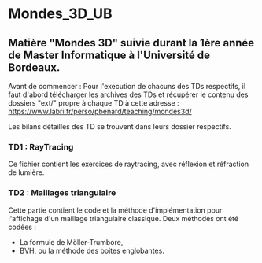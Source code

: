 # Mondes_3D_UB

## Matière "Mondes 3D" suivie durant la 1ère année de Master Informatique à l'Université de Bordeaux.

Avant de commencer : Pour l'execution de chacuns des TDs respectifs, il faut d'abord télécharger les archives des TDs et récupérer le contenu des dossiers "ext/" propre à chaque TD à cette adresse : https://www.labri.fr/perso/pbenard/teaching/mondes3d/

Les bilans détailles des TD se trouvent dans leurs dossier respectifs.

### TD1 : RayTracing

Ce fichier contient les exercices de raytracing, avec réflexion et réfraction de lumière.

### TD2 : Maillages triangulaire

Cette partie contient le code et la méthode d'implémentation pour l'affichage d'un maillage triangulaire classique. Deux méthodes ont été codées : 

- La formule de Möller-Trumbore,
- BVH, ou la méthode des boites englobantes.

